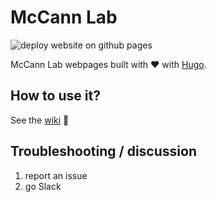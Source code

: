 # McCann Lab
![deploy website on github pages](https://github.com/McCannLab/McCannLab.github.io/workflows/deploy%20website%20on%20github%20pages/badge.svg)

McCann Lab webpages built with :heart: with [Hugo](https://gohugo.io/).


## How to use it?

See the [wiki](https://github.com/McCannLab/McCannLab.github.io/wiki) :book:


## Troubleshooting / discussion

1. report an issue
2. go Slack
